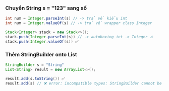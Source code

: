 ### Chuyển String s = "123" sang số 
```java
int num = Integer.parseInt(s) // -> trả về kiểu int
int num = Integer.valueOf(s) // -> trả về wrapper class Integer

Stack<Integer> stack = new Stack<>();
stack.push(Integer.parseInt(s)) // -> autoboxing int -> Integer ⚠️
stack.push(Integer.valueOf(s)) ✅
```

### Thêm StringBuilder onto List<String>
```java
StringBuilder s = "String"
List<String> result = new ArrayList<>();

result.add(s.toString()) ✅
result.add(s) // ❌ error: incompatible types: StringBuilder cannot be converted to String
```


